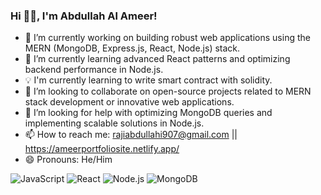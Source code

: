 ### Hi 👋🏼, I'm Abdullah Al Ameer! 

- 🔭 I’m currently working on building robust web applications using the MERN (MongoDB, Express.js, React, Node.js) stack.
- 🌱 I’m currently learning advanced React patterns and optimizing backend performance in Node.js.
- 💡 I'm currently learning to write smart contract with solidity.
- 👯 I’m looking to collaborate on open-source projects related to MERN stack development or innovative web applications.
- 🤔 I’m looking for help with optimizing MongoDB queries and implementing scalable solutions in Node.js.
- 📫 How to reach me: rajiabdullahi907@gmail.com || https://ameerportfoliosite.netlify.app/
- 😄 Pronouns: He/Him


![JavaScript](https://img.shields.io/badge/-JavaScript-yellow?style=for-the-badge&logo=javascript)
![React](https://img.shields.io/badge/-React-blue?style=for-the-badge&logo=react&logoColor=white)
![Node.js](https://img.shields.io/badge/-Node.js-green?style=for-the-badge&logo=node.js&logoColor=white)
![MongoDB](https://img.shields.io/badge/-MongoDB-green?style=for-the-badge&logo=mongodb)




